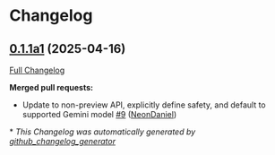 # Changelog

## [0.1.1a1](https://github.com/NeonGeckoCom/neon-llm-gemini/tree/0.1.1a1) (2025-04-16)

[Full Changelog](https://github.com/NeonGeckoCom/neon-llm-gemini/compare/0.1.0...0.1.1a1)

**Merged pull requests:**

- Update to non-preview API, explicitly define safety, and default to supported Gemini model [\#9](https://github.com/NeonGeckoCom/neon-llm-gemini/pull/9) ([NeonDaniel](https://github.com/NeonDaniel))



\* *This Changelog was automatically generated by [github_changelog_generator](https://github.com/github-changelog-generator/github-changelog-generator)*
